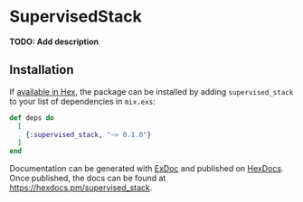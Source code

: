 # SupervisedStack

**TODO: Add description**

## Installation

If [available in Hex](https://hex.pm/docs/publish), the package can be installed
by adding `supervised_stack` to your list of dependencies in `mix.exs`:

```elixir
def deps do
  [
    {:supervised_stack, "~> 0.1.0"}
  ]
end
```

Documentation can be generated with [ExDoc](https://github.com/elixir-lang/ex_doc)
and published on [HexDocs](https://hexdocs.pm). Once published, the docs can
be found at <https://hexdocs.pm/supervised_stack>.

